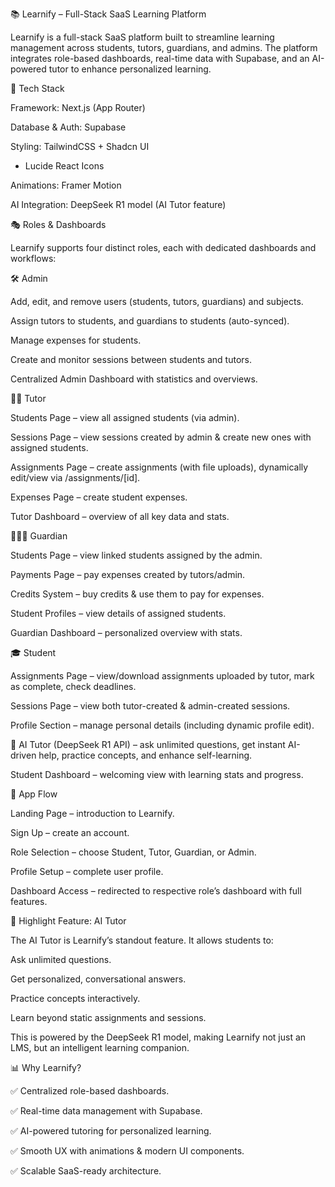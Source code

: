 📚 Learnify – Full-Stack SaaS Learning Platform

Learnify is a full-stack SaaS platform built to streamline learning management across students, tutors, guardians, and admins.
The platform integrates role-based dashboards, real-time data with Supabase, and an AI-powered tutor to enhance personalized learning.

🚀 Tech Stack

Framework: Next.js
 (App Router)

Database & Auth: Supabase

Styling: TailwindCSS + Shadcn UI
 + Lucide React Icons

Animations: Framer Motion

AI Integration: DeepSeek R1 model (AI Tutor feature)

🎭 Roles & Dashboards

Learnify supports four distinct roles, each with dedicated dashboards and workflows:

🛠️ Admin

Add, edit, and remove users (students, tutors, guardians) and subjects.

Assign tutors to students, and guardians to students (auto-synced).

Manage expenses for students.

Create and monitor sessions between students and tutors.

Centralized Admin Dashboard with statistics and overviews.

👨‍🏫 Tutor

Students Page – view all assigned students (via admin).

Sessions Page – view sessions created by admin & create new ones with assigned students.

Assignments Page – create assignments (with file uploads), dynamically edit/view via /assignments/[id].

Expenses Page – create student expenses.

Tutor Dashboard – overview of all key data and stats.

👨‍👩‍👧 Guardian

Students Page – view linked students assigned by the admin.

Payments Page – pay expenses created by tutors/admin.

Credits System – buy credits & use them to pay for expenses.

Student Profiles – view details of assigned students.

Guardian Dashboard – personalized overview with stats.

🎓 Student

Assignments Page – view/download assignments uploaded by tutor, mark as complete, check deadlines.

Sessions Page – view both tutor-created & admin-created sessions.

Profile Section – manage personal details (including dynamic profile edit).

🚨 AI Tutor (DeepSeek R1 API) – ask unlimited questions, get instant AI-driven help, practice concepts, and enhance self-learning.

Student Dashboard – welcoming view with learning stats and progress.

🔄 App Flow

Landing Page – introduction to Learnify.

Sign Up – create an account.

Role Selection – choose Student, Tutor, Guardian, or Admin.

Profile Setup – complete user profile.

Dashboard Access – redirected to respective role’s dashboard with full features.

🌟 Highlight Feature: AI Tutor

The AI Tutor is Learnify’s standout feature.
It allows students to:

Ask unlimited questions.

Get personalized, conversational answers.

Practice concepts interactively.

Learn beyond static assignments and sessions.

This is powered by the DeepSeek R1 model, making Learnify not just an LMS, but an intelligent learning companion.

📊 Why Learnify?

✅ Centralized role-based dashboards.

✅ Real-time data management with Supabase.

✅ AI-powered tutoring for personalized learning.

✅ Smooth UX with animations & modern UI components.

✅ Scalable SaaS-ready architecture.